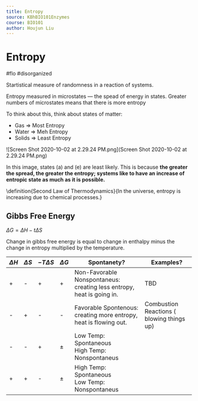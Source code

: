 ```yaml
---
title: Entropy
source: KBhBIO101Enzymes
course: BIO101
author: Houjun Liu
---
```


# Entropy

#flo #disorganized 	

Startistical measure of randomness in a reaction of systems. 

Entropy measured in microstates — the spead of energy in states. Greater numbers of microstates means that there is more entropy

To think about this, think about states of matter:

- Gas => Most Entropy
- Water => Meh Entropy
- Solids => Least Entropy

![Screen Shot 2020-10-02 at 2.29.24 PM.png](Screen Shot 2020-10-02 at 2.29.24 PM.png)

In this image, states (a) and (e) are least likely. This is because **the greater the spread, the greater the entropy; systems like to have an increase of entropic state as much as it is possible.**

\definition{Second Law of Thermodynamics}{In the universe, entropy is increasing due to chemical processes.}

## Gibbs Free Energy

$\Delta G = \Delta H - t \Delta S$

Change in gibbs free energy is equal to change in enthalpy minus the change in entropy multiplied by the temperature.

| $\Delta H$ | $\Delta S$ | $-T \Delta S$ | $\Delta G$ | Spontanety? | Examples? |
| --- | --- | --- | --- | --- | --- | 
| + | - | + | + | Non-Favorable Nonspontaneus: creating less entropy, heat is going in. | TBD |
| - | + | - | - | Favorable Spontenous: creating more entropy, heat is flowing out. | Combustion Reactions ( blowing things up) |
| - | - | + | $\pm$ | Low Temp: Spontaneous <br /> High Temp: Nonspontaneus |
| + | + | - | $\pm$ | High Temp: Spontaneous <br /> Low Temp: Nonspontaneus |
